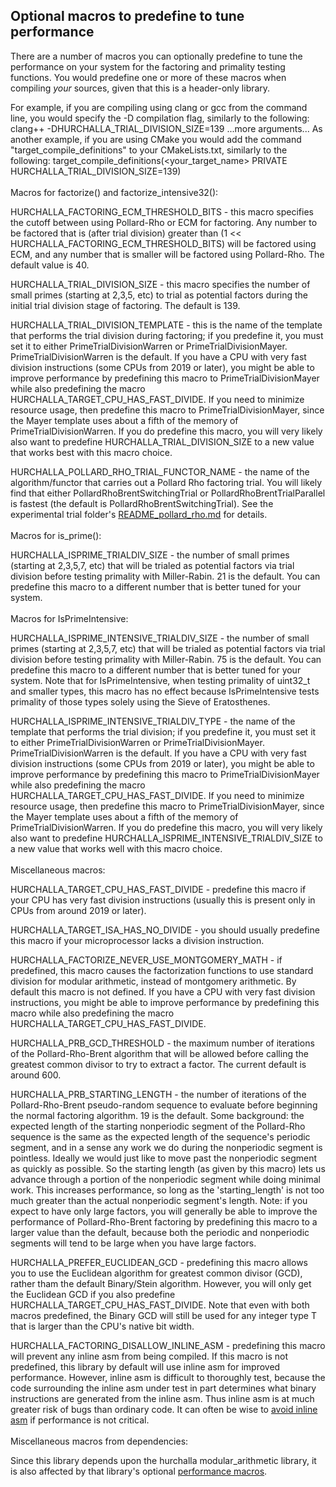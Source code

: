 
Optional macros to predefine to tune performance
------------------------------------------------
There are a number of macros you can optionally predefine to tune the
performance on your system for the factoring and primality testing functions.
You would predefine one or more of these macros when compiling *your* sources,
given that this is a header-only library.

For example, if you are compiling using clang or gcc from the command line, you would
specify the -D compilation flag, similarly to the following: 
clang++ -DHURCHALLA_TRIAL_DIVISION_SIZE=139 ...more arguments... 
As another example, if you are using CMake you would add the command "target_compile_definitions"
to your CMakeLists.txt, similarly to the following: 
target_compile_definitions(&lt;your_target_name&gt;  PRIVATE  HURCHALLA_TRIAL_DIVISION_SIZE=139) 
\
\
Macros for factorize() and factorize_intensive32():

HURCHALLA_FACTORING_ECM_THRESHOLD_BITS - this macro specifies the cutoff between
using Pollard-Rho or ECM for factoring.  Any number to be factored that is
(after trial division) greater than (1 << HURCHALLA_FACTORING_ECM_THRESHOLD_BITS)
will be factored using ECM, and any number that is smaller will be factored using
Pollard-Rho.  The default value is 40.

HURCHALLA_TRIAL_DIVISION_SIZE - this macro specifies the number of small primes
(starting at 2,3,5, etc) to trial as potential factors during the initial trial
division stage of factoring.  The default is 139.

HURCHALLA_TRIAL_DIVISION_TEMPLATE - this is the name of the template that
performs the trial division during factoring; if you predefine it, you must set it to either
PrimeTrialDivisionWarren or PrimeTrialDivisionMayer.  PrimeTrialDivisionWarren
is the default.  If you have a CPU with very fast division instructions
(some CPUs from 2019 or later), you might be able to improve performance by
predefining this macro to PrimeTrialDivisionMayer while also predefining the
macro HURCHALLA_TARGET_CPU_HAS_FAST_DIVIDE.  If you need to minimize resource
usage, then predefine this macro to PrimeTrialDivisionMayer, since the Mayer
template uses about a fifth of the memory of PrimeTrialDivisionWarren.  If you
do predefine this macro, you will very likely also want to predefine
HURCHALLA_TRIAL_DIVISION_SIZE to a new value that works best with this macro choice.

HURCHALLA_POLLARD_RHO_TRIAL_FUNCTOR_NAME - the name of the algorithm/functor
that carries out a Pollard Rho factoring trial.  You will likely find that
either PollardRhoBrentSwitchingTrial or PollardRhoBrentTrialParallel is fastest
(the default is PollardRhoBrentSwitchingTrial).  See the experimental trial
folder's [README_pollard_rho.md](include/hurchalla/factoring/detail/experimental/README_pollard_rho.md)
for details.
\
\
Macros for is_prime():

HURCHALLA_ISPRIME_TRIALDIV_SIZE - the number of small primes (starting
at 2,3,5,7, etc) that will be trialed as potential factors via trial division
before testing primality with Miller-Rabin.  21 is the default.  You can
predefine this macro to a different number that is better tuned for your system.
\
\
Macros for IsPrimeIntensive:

HURCHALLA_ISPRIME_INTENSIVE_TRIALDIV_SIZE - the number of small primes
(starting at 2,3,5,7, etc) that will be trialed as potential factors via trial
division before testing primality with Miller-Rabin.  75 is the default.
You can predefine this macro to a different number that is better tuned for your
system.  Note that for IsPrimeIntensive, when testing primality of uint32_t and
smaller types, this macro has no effect because IsPrimeIntensive tests primality
of those types solely using the Sieve of Eratosthenes.

HURCHALLA_ISPRIME_INTENSIVE_TRIALDIV_TYPE - the name of the template
that performs the trial division; if you predefine it, you must set it to either
PrimeTrialDivisionWarren or PrimeTrialDivisionMayer.  PrimeTrialDivisionWarren
is the default.  If you have a CPU with very fast division instructions (some
CPUs from 2019 or later), you might be able to improve performance by
predefining this macro to PrimeTrialDivisionMayer while also predefining the
macro HURCHALLA_TARGET_CPU_HAS_FAST_DIVIDE.  If you need to minimize resource
usage, then predefine this macro to PrimeTrialDivisionMayer, since the Mayer
template uses about a fifth of the memory of PrimeTrialDivisionWarren.  If you
do predefine this macro, you will very likely also want to predefine
HURCHALLA_ISPRIME_INTENSIVE_TRIALDIV_SIZE to a new value that works well with
this macro choice.
\
\
Miscellaneous macros:

HURCHALLA_TARGET_CPU_HAS_FAST_DIVIDE - predefine this macro if your CPU has very
fast division instructions (usually this is present only in CPUs from around
2019 or later).

HURCHALLA_TARGET_ISA_HAS_NO_DIVIDE - you should usually predefine this macro if
your microprocessor lacks a division instruction.

HURCHALLA_FACTORIZE_NEVER_USE_MONTGOMERY_MATH - if predefined, this macro
causes the factorization functions to use standard division for modular
arithmetic, instead of montgomery arithmetic.  By default this macro is not
defined.  If you have a CPU with very fast division instructions, you might be
able to improve performance by predefining this macro while also predefining the
macro HURCHALLA_TARGET_CPU_HAS_FAST_DIVIDE.

HURCHALLA_PRB_GCD_THRESHOLD - the maximum number of iterations of
the Pollard-Rho-Brent algorithm that will be allowed before calling the
greatest common divisor to try to extract a factor.  The current default is
around 600.

HURCHALLA_PRB_STARTING_LENGTH - the number of iterations of the
Pollard-Rho-Brent pseudo-random sequence to evaluate before beginning the normal
factoring algorithm.  19 is the default.  Some background: the expected
length of the starting nonperiodic segment of the Pollard-Rho sequence is the
same as the expected length of the sequence's periodic segment, and in a sense
any work we do during the nonperiodic segment is pointless.  Ideally we would
just like to move past the nonperiodic segment as quickly as possible.  So the
starting length (as given by this macro) lets us advance through a portion of
the nonperiodic segment while doing minimal work.  This increases performance,
so long as the 'starting_length' is not too much greater than the actual
nonperiodic segment's length.  Note: if you expect to have only large factors,
you will generally be able to improve the performance of Pollard-Rho-Brent
factoring by predefining this macro to a larger value than the default, because
both the periodic and nonperiodic segments will tend to be large when you have
large factors.

HURCHALLA_PREFER_EUCLIDEAN_GCD - predefining this macro allows you to use the
Euclidean algorithm for greatest common divisor (GCD), rather tham the default
Binary/Stein algorithm.  However, you will only get the Euclidean GCD if you
also predefine HURCHALLA_TARGET_CPU_HAS_FAST_DIVIDE.  Note that even with both
macros predefined, the Binary GCD will still be used for any integer type T that
is larger than the CPU's native bit width.

HURCHALLA_FACTORING_DISALLOW_INLINE_ASM - predefining this macro will prevent
any inline asm from being compiled.  If this macro is not predefined, this
library by default will use inline asm for improved performance.  However,
inline asm is difficult to thoroughly test, because the code surrounding the
inline asm under test in part determines what binary instructions are generated
from the inline asm.  Thus inline asm is at much greater risk of bugs than
ordinary code.  It can often be wise to 
[avoid inline asm](https://gcc.gnu.org/wiki/DontUseInlineAsm)
if performance is not critical.
\
\
Miscellaneous macros from dependencies:

Since this library depends upon the hurchalla modular_arithmetic library, it is
also affected by that library's optional [performance macros](https://github.com/hurchalla/modular_arithmetic/blob/master/macros_for_performance.md).


